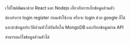 เว็ปไซต์พัฒนาด้วย React และ Nodejs เกี่ยวกับการเก็บข้อมูลส่วนตัว

ต้องทำการ login register ก่อนเข้าใช้งาน
หรือจะ login ด้วย google ก็ได้

และนำข้อมูลประวัติส่วนตัวไปบันทึกใน MongoDB และเรียกข้อมูลผ่าน API

สามารถแก้ไขข้อมูลส่วนตัวได้
